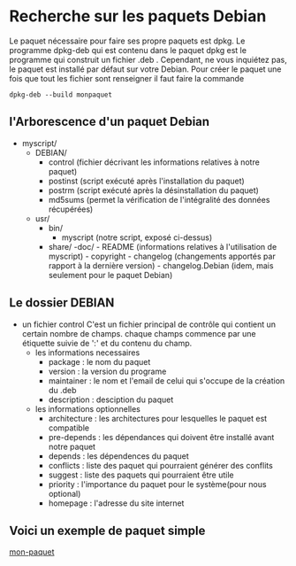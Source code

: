 # Recherche sur les paquets Debian

Le paquet nécessaire pour faire ses propre paquets est dpkg. Le programme dpkg-deb qui est contenu dans le paquet dpkg est le programme qui construit un fichier .deb . Cependant, ne vous inquiétez pas, le paquet est installé par défaut sur votre Debian.
Pour créer le paquet une fois que tout les fichier sont renseigner il faut faire la commande
~~~
dpkg-deb --build monpaquet
~~~

## l'Arborescence d'un paquet Debian
- myscript/
    - DEBIAN/
	    - control (fichier décrivant les informations relatives à notre paquet)
        - postinst (script exécuté après l'installation du paquet)
        - postrm (script exécuté après la désinstallation du paquet)
        - md5sums (permet la vérification de l'intégralité des données récupérées)
    - usr/
        - bin/
            - myscript (notre script, exposé ci-dessus)
        - share/
            -doc/
                - README (informations relatives à l'utilisation de myscript)
                - copyright 
                - changelog (changements apportés par rapport à la dernière version)
                - changelog.Debian (idem, mais seulement pour le paquet Debian)


## Le dossier DEBIAN 
- un fichier control
C'est un fichier principal de contrôle qui contient un certain nombre de champs. chaque champs commence par une étiquette suivie de ':' et du contenu du champ. 
	- les informations necessaires
		- package : le nom du paquet
		- version : la version du programe
		- maintainer : le nom et l'email de celui qui s'occupe de la création du .deb
		- description : desciption du paquet
	- les informations optionnelles
		- architecture : les architectures pour lesquelles le paquet est compatible
		- pre-depends : les dépendances qui doivent être installé avant notre paquet
		- depends : les dépendences du paquet
		- conflicts : liste des paquet qui pourraient générer des conflits
		- suggest : liste des paquets qui pourraient être utile
		- priority : l'importance du paquet pour le système(pour nous optional)
		- homepage : l'adresse du site internet

## Voici un exemple de paquet simple 

[mon-paquet](local/tmp/recherche/myecho)